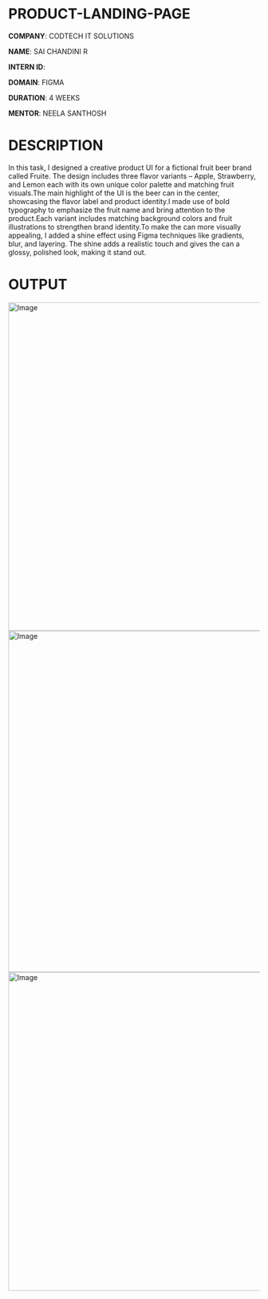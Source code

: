 # PRODUCT-LANDING-PAGE

**COMPANY**: CODTECH IT SOLUTIONS

**NAME**: SAI CHANDINI R

**INTERN ID**:

**DOMAIN**: FIGMA

**DURATION**: 4 WEEKS

**MENTOR**: NEELA SANTHOSH

# DESCRIPTION

In this task, I designed a creative product UI for a fictional fruit beer brand called Fruite. The design includes three flavor variants – Apple, Strawberry, and Lemon  each with its own unique color palette and matching fruit visuals.The main highlight of the UI is the beer can in the center, showcasing the flavor label and product identity.I made use of bold typography to emphasize the fruit name and bring attention to the product.Each variant includes matching background colors and fruit illustrations to strengthen brand identity.To make the can more visually appealing, I added a shine effect using Figma techniques like gradients, blur, and layering.
The shine adds a realistic touch and gives the can a glossy, polished look, making it stand out.

# OUTPUT

<img width="969" height="659" alt="Image" src="https://github.com/user-attachments/assets/d3f18bd2-2f0b-43b7-b80e-2e4a45c8d24d" />
<img width="994" height="685" alt="Image" src="https://github.com/user-attachments/assets/24c78853-1419-43cc-ad12-b7f2f1e16573" />
<img width="942" height="639" alt="Image" src="https://github.com/user-attachments/assets/d8fc46d3-7c27-484d-ab40-8aa253f342fb" />
